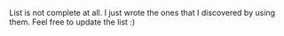 List is not complete at all. I just wrote the ones that I discovered by using them. Feel free to update the list :)
